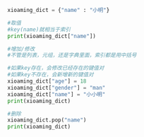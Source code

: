 
<BlogInfo title="10.字典的基本使用" author="白日梦想猿" pv=0 read_times=0 pre_cost_time=0分15秒 category="高级变量类型" tag_list="['高级变量类型']" create_time="2020.02.11 09:50:13" update_time="2020.02.11 10:01:01" />

```python
xioaming_dict = {"name" : "小明"}

#取值
#key(name)就相当于索引
print(xioaming_dict["name"])

#增加/修改
#不管是列表，元组，还是字典里面，索引都是用中括号

#如果key存在，会修改已经存在的键值对
#如果key不存在，会新增新的键值对
xioaming_dict["age"] = 18
xioaming_dict["gender"] = "man"
xioaming_dict["name"] = "小小明"
print(xioaming_dict)

#删除
xioaming_dict.pop("name")
print(xioaming_dict)
```
